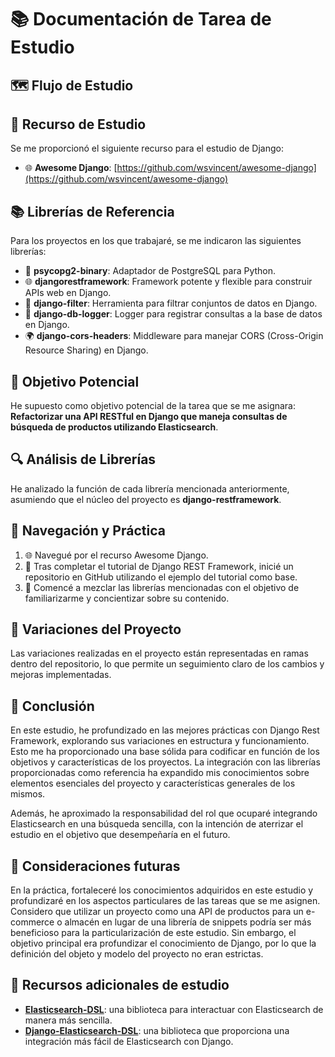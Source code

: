 # 📚 Documentación de Tarea de Estudio

## 🗺️ Flujo de Estudio

## 📖 Recurso de Estudio
Se me proporcionó el siguiente recurso para el estudio de Django:
- 🌐 **Awesome Django**: [https://github.com/wsvincent/awesome-django](https://github.com/wsvincent/awesome-django)

## 📚 Librerías de Referencia
Para los proyectos en los que trabajaré, se me indicaron las siguientes librerías:

- 🔌 **psycopg2-binary**: Adaptador de PostgreSQL para Python.
- 🌐 **djangorestframework**: Framework potente y flexible para construir APIs web en Django.
- 🧩 **django-filter**: Herramienta para filtrar conjuntos de datos en Django.
- 📝 **django-db-logger**: Logger para registrar consultas a la base de datos en Django.
- 🌍 **django-cors-headers**: Middleware para manejar CORS (Cross-Origin Resource Sharing) en Django.

## 🎯 Objetivo Potencial
He supuesto como objetivo potencial de la tarea que se me asignara: **Refactorizar una API RESTful en Django que maneja consultas de búsqueda de productos utilizando Elasticsearch**.

## 🔍 Análisis de Librerías
He analizado la función de cada librería mencionada anteriormente, asumiendo que el núcleo del proyecto es **django-restframework**. 

## 🚀 Navegación y Práctica
1. 🌐 Navegué por el recurso Awesome Django.
2. 📘 Tras completar el tutorial de Django REST Framework, inicié un repositorio en GitHub utilizando el ejemplo del tutorial como base.
3. 🧩 Comencé a mezclar las librerías mencionadas con el objetivo de familiarizarme y concientizar sobre su contenido.

## 🌳 Variaciones del Proyecto
Las variaciones realizadas en el proyecto están representadas en ramas dentro del repositorio, lo que permite un seguimiento claro de los cambios y mejoras implementadas.

## 📝 Conclusión

En este estudio, he profundizado en las mejores prácticas con Django Rest Framework, explorando sus variaciones en estructura y funcionamiento. Esto me ha proporcionado una base sólida para codificar en función de los objetivos y características de los proyectos. La integración con las librerías proporcionadas como referencia ha expandido mis conocimientos sobre elementos esenciales del proyecto y características generales de los mismos.

Además, he aproximado la responsabilidad del rol que ocuparé integrando Elasticsearch en una búsqueda sencilla, con la intención de aterrizar el estudio en el objetivo que desempeñaría en el futuro.

## 🚀 Consideraciones futuras

En la práctica, fortaleceré los conocimientos adquiridos en este estudio y profundizaré en los aspectos particulares de las tareas que se me asignen. Considero que utilizar un proyecto como una API de productos para un e-commerce o almacén en lugar de una librería de snippets podría ser más beneficioso para la particularización de este estudio. Sin embargo, el objetivo principal era profundizar el conocimiento de Django, por lo que la definición del objeto y modelo del proyecto no eran estrictas.

## 📖 Recursos adicionales de estudio

- [**Elasticsearch-DSL**](https://elasticsearch-dsl.readthedocs.io/): una biblioteca para interactuar con Elasticsearch de manera más sencilla.
- [**Django-Elasticsearch-DSL**]( https://django-elasticsearch-dsl.readthedocs.io/): una biblioteca que proporciona una integración más fácil de Elasticsearch con Django.